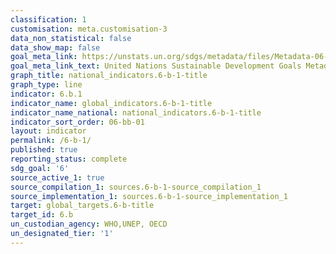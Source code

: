 ```yaml
---
classification: 1
customisation: meta.customisation-3
data_non_statistical: false
data_show_map: false
goal_meta_link: https://unstats.un.org/sdgs/metadata/files/Metadata-06-0B-01.pdf
goal_meta_link_text: United Nations Sustainable Development Goals Metadata (pdf 428kB)
graph_title: national_indicators.6-b-1-title
graph_type: line
indicator: 6.b.1
indicator_name: global_indicators.6-b-1-title
indicator_name_national: national_indicators.6-b-1-title
indicator_sort_order: 06-bb-01
layout: indicator
permalink: /6-b-1/
published: true
reporting_status: complete
sdg_goal: '6'
source_active_1: true
source_compilation_1: sources.6-b-1-source_compilation_1
source_implementation_1: sources.6-b-1-source_implementation_1
target: global_targets.6-b-title
target_id: 6.b
un_custodian_agency: WHO,UNEP, OECD
un_designated_tier: '1'
---
```

